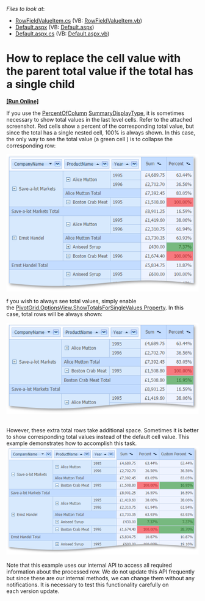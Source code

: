 <!-- default file list -->
*Files to look at*:

* [RowFieldValueItem.cs](./CS/App_Code/RowFieldValueItem.cs) (VB: [RowFieldValueItem.vb](./VB/App_Code/RowFieldValueItem.vb))
* [Default.aspx](./CS/Default.aspx) (VB: [Default.aspx](./VB/Default.aspx))
* [Default.aspx.cs](./CS/Default.aspx.cs) (VB: [Default.aspx.vb](./VB/Default.aspx.vb))
<!-- default file list end -->
# How to replace the cell value with the parent total value if the total has a single child
<!-- run online -->
**[[Run Online]](https://codecentral.devexpress.com/t160905/)**
<!-- run online end -->


<p>If you use the <a href="https://documentation.devexpress.com/#CoreLibraries/DevExpressDataPivotGridPivotSummaryDisplayTypeEnumtopic">PercentOfColumn</a> <a href="https://documentation.devexpress.com/#CoreLibraries/DevExpressXtraPivotGridPivotGridFieldBase_SummaryDisplayTypetopic">SummaryDisplayType</a>, it is sometimes necessary to show total values in the last level cells. Refer to the attached screenshot. Red cells show a percent of the corresponding total value, but since the total has a single nested cell, 100% is always shown. In this case, the only way to see the total value (a green cell ) is to collapse the corresponding row:</p>
<img src="https://raw.githubusercontent.com/DevExpress-Examples/how-to-replace-the-cell-value-with-the-parent-total-value-if-the-total-has-a-single-child-t160905/14.1.7+/media/619192ea-5465-11e4-80ba-00155d624807.png"><br />
<p>f you wish to always see total values, simply enable the <a href="https://documentation.devexpress.com/#CoreLibraries/DevExpressXtraPivotGridPivotGridOptionsViewBase_ShowTotalsForSingleValuestopic">PivotGrid.OptionsView.ShowTotalsForSingleValues Property</a>. In this case, total rows will be always shown:</p>
<img src="https://raw.githubusercontent.com/DevExpress-Examples/how-to-replace-the-cell-value-with-the-parent-total-value-if-the-total-has-a-single-child-t160905/14.1.7+/media/1c16d5d6-5466-11e4-80ba-00155d624807.png"><br /><br />
<p>However, these extra total rows take additional space. Sometimes it is better to show corresponding total values instead of the default cell value. This example demonstrates how to accomplish this task. <br /><img src="https://raw.githubusercontent.com/DevExpress-Examples/how-to-replace-the-cell-value-with-the-parent-total-value-if-the-total-has-a-single-child-t160905/14.1.7+/media/5b0aa2d9-5469-11e4-80ba-00155d624807.png"><br /><br />Note that this example uses our internal API to access all required information about the processed row. We do not update this API frequently but since these are our internal methods, we can change them without any notifications. It is necessary to test this functionality carefully on each version update.</p>
<br /><br />

<br/>


